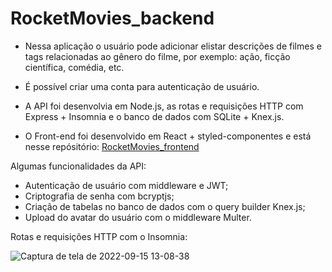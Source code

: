 # RocketMovies_backend

- Nessa aplicação o usuário pode adicionar elistar descrições de filmes e tags relacionadas ao gênero do filme, por exemplo: ação, ficção científica, comédia, etc.

- É possível criar uma conta para autenticação de usuário.

- A API foi desenvolvia em Node.js, as rotas e requisições HTTP com Express + Insomnia e o banco de dados com SQLite + Knex.js.

- O Front-end foi desenvolvido em React + styled-componentes e está nesse repósitório: [RocketMovies_frontend](https://github.com/Tiago-92/RocketMovies_frontend) 

Algumas funcionalidades da API:
- Autenticação de usuário com middleware e JWT;
- Criptografia de senha com bcryptjs;
- Criação de tabelas no banco de dados com o query builder Knex.js;
- Upload do avatar do usuário com o middleware Multer.

Rotas e requisições HTTP com o Insomnia:

![Captura de tela de 2022-09-15 13-08-38](https://user-images.githubusercontent.com/99975837/190456282-153ca657-d3b5-478e-8b87-07b808dbbb18.png)
